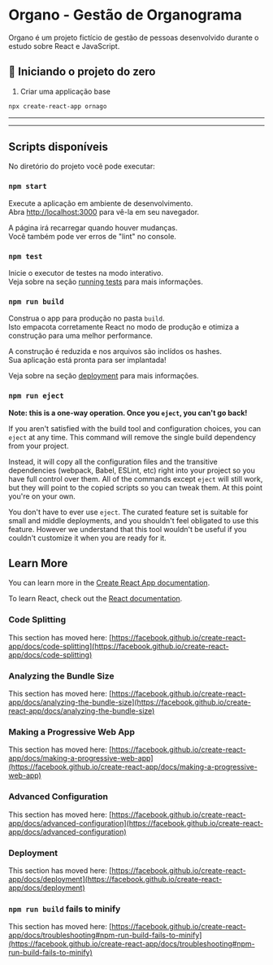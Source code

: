 # Organo - Gestão de Organograma

Organo é um projeto fictício de gestão de pessoas desenvolvido durante o estudo sobre React e JavaScript.

## 🚀 Iniciando o projeto do zero

1. Criar uma applicação base

```bash
npx create-react-app ornago
```

---
---

## Scripts disponíveis

No diretório do projeto você pode executar:

### `npm start`

Execute a aplicação em ambiente de desenvolvimento.\
Abra [http://localhost:3000](http://localhost:3000) para vê-la em seu navegador.

A página irá recarregar quando houver mudanças.\
Você também pode ver erros de "lint" no console.

### `npm test`

Inicie o executor de testes na modo interativo.\
Veja sobre na seção [running tests](https://facebook.github.io/create-react-app/docs/running-tests) para mais informações.

### `npm run build`

Construa o app para produção no pasta `build`.\
Isto empacota corretamente React no modo de produção e otimiza a construção para uma melhor performance.

A construção é reduzida e nos arquivos são inclídos os hashes.\
Sua aplicação está pronta para ser implantada!

Veja sobre na seção [deployment](https://facebook.github.io/create-react-app/docs/deployment) para mais informações.

### `npm run eject`

**Note: this is a one-way operation. Once you `eject`, you can't go back!**

If you aren't satisfied with the build tool and configuration choices, you can `eject` at any time. This command will remove the single build dependency from your project.

Instead, it will copy all the configuration files and the transitive dependencies (webpack, Babel, ESLint, etc) right into your project so you have full control over them. All of the commands except `eject` will still work, but they will point to the copied scripts so you can tweak them. At this point you're on your own.

You don't have to ever use `eject`. The curated feature set is suitable for small and middle deployments, and you shouldn't feel obligated to use this feature. However we understand that this tool wouldn't be useful if you couldn't customize it when you are ready for it.

## Learn More

You can learn more in the [Create React App documentation](https://facebook.github.io/create-react-app/docs/getting-started).

To learn React, check out the [React documentation](https://reactjs.org/).

### Code Splitting

This section has moved here: [https://facebook.github.io/create-react-app/docs/code-splitting](https://facebook.github.io/create-react-app/docs/code-splitting)

### Analyzing the Bundle Size

This section has moved here: [https://facebook.github.io/create-react-app/docs/analyzing-the-bundle-size](https://facebook.github.io/create-react-app/docs/analyzing-the-bundle-size)

### Making a Progressive Web App

This section has moved here: [https://facebook.github.io/create-react-app/docs/making-a-progressive-web-app](https://facebook.github.io/create-react-app/docs/making-a-progressive-web-app)

### Advanced Configuration

This section has moved here: [https://facebook.github.io/create-react-app/docs/advanced-configuration](https://facebook.github.io/create-react-app/docs/advanced-configuration)

### Deployment

This section has moved here: [https://facebook.github.io/create-react-app/docs/deployment](https://facebook.github.io/create-react-app/docs/deployment)

### `npm run build` fails to minify

This section has moved here: [https://facebook.github.io/create-react-app/docs/troubleshooting#npm-run-build-fails-to-minify](https://facebook.github.io/create-react-app/docs/troubleshooting#npm-run-build-fails-to-minify)
